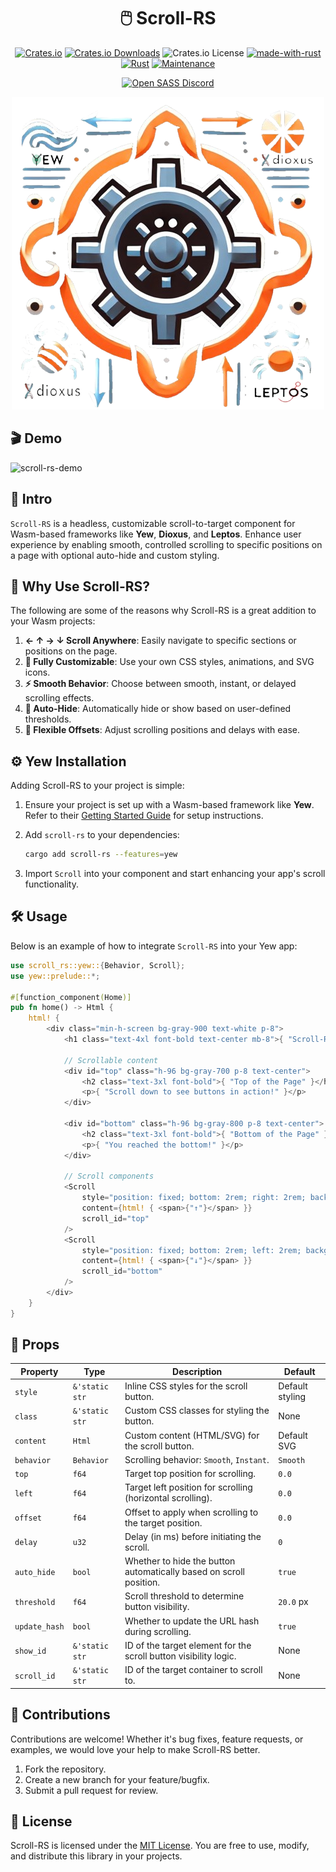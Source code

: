 <div align="center">

# 🖱️ Scroll-RS

[![Crates.io](https://img.shields.io/crates/v/scroll-rs)](https://crates.io/crates/scroll-rs)
[![Crates.io Downloads](https://img.shields.io/crates/d/scroll-rs)](https://crates.io/crates/scroll-rs)
![Crates.io License](https://img.shields.io/crates/l/input-rs)
[![made-with-rust](https://img.shields.io/badge/Made%20with-Rust-1f425f.svg?logo=rust&logoColor=white)](https://www.rust-lang.org/)
[![Rust](https://img.shields.io/badge/Rust-1.79%2B-blue.svg)](https://www.rust-lang.org)
[![Maintenance](https://img.shields.io/badge/Maintained%3F-yes-green.svg)](https://github.com/wiseaidev)

[![Open SASS Discord](https://dcbadge.limes.pink/api/server/b5JbvHW5nv)](https://discord.gg/b5JbvHW5nv)

![logo](./assets/logo.png)

</div>

## 🎬 Demo

![scroll-rs-demo](https://github.com/user-attachments/assets/cee5edb6-bf4f-4abd-8e4c-bc7cba3cd66c)

## 📜 Intro

`Scroll-RS` is a headless, customizable scroll-to-target component for Wasm-based frameworks like **Yew**, **Dioxus**, and **Leptos**. Enhance user experience by enabling smooth, controlled scrolling to specific positions on a page with optional auto-hide and custom styling.

## 🤔 Why Use Scroll-RS?

The following are some of the reasons why Scroll-RS is a great addition to your Wasm projects:

1. **← ↑ → ↓ Scroll Anywhere**: Easily navigate to specific sections or positions on the page.
1. **🎨 Fully Customizable**: Use your own CSS styles, animations, and SVG icons.
1. **⚡ Smooth Behavior**: Choose between smooth, instant, or delayed scrolling effects.
1. **👀 Auto-Hide**: Automatically hide or show based on user-defined thresholds.
1. **🔧 Flexible Offsets**: Adjust scrolling positions and delays with ease.

## ⚙️ Yew Installation

Adding Scroll-RS to your project is simple:

1. Ensure your project is set up with a Wasm-based framework like **Yew**. Refer to their [Getting Started Guide](https://yew.rs/docs/getting-started/introduction) for setup instructions.

1. Add `scroll-rs` to your dependencies:

   ```sh
   cargo add scroll-rs --features=yew
   ```

1. Import `Scroll` into your component and start enhancing your app's scroll functionality.

## 🛠️ Usage

Below is an example of how to integrate `Scroll-RS` into your Yew app:

```rust
use scroll_rs::yew::{Behavior, Scroll};
use yew::prelude::*;

#[function_component(Home)]
pub fn home() -> Html {
    html! {
        <div class="min-h-screen bg-gray-900 text-white p-8">
            <h1 class="text-4xl font-bold text-center mb-8">{ "Scroll-RS Demo" }</h1>
            
            // Scrollable content
            <div id="top" class="h-96 bg-gray-700 p-8 text-center">
                <h2 class="text-3xl font-bold">{ "Top of the Page" }</h2>
                <p>{ "Scroll down to see buttons in action!" }</p>
            </div>
            
            <div id="bottom" class="h-96 bg-gray-800 p-8 text-center">
                <h2 class="text-3xl font-bold">{ "Bottom of the Page" }</h2>
                <p>{ "You reached the bottom!" }</p>
            </div>

            // Scroll components
            <Scroll
                style="position: fixed; bottom: 2rem; right: 2rem; background: #10B981; padding: 1rem; border-radius: 50%;"
                content={html! { <span>{"↑"}</span> }}
                scroll_id="top"
            />
            <Scroll
                style="position: fixed; bottom: 2rem; left: 2rem; background: #F59E0B; padding: 1rem; border-radius: 50%;"
                content={html! { <span>{"↓"}</span> }}
                scroll_id="bottom"
            />
        </div>
    }
}
```

## 🔧 Props

| Property       | Type              | Description                                                        | Default           |
|----------------|-------------------|--------------------------------------------------------------------|-------------------|
| `style`        | `&'static str`    | Inline CSS styles for the scroll button.                          | Default styling   |
| `class`        | `&'static str`    | Custom CSS classes for styling the button.                        | None              |
| `content`      | `Html`            | Custom content (HTML/SVG) for the scroll button.                  | Default SVG       |
| `behavior`     | `Behavior`        | Scrolling behavior: `Smooth`, `Instant`.                          | `Smooth`          |
| `top`          | `f64`             | Target top position for scrolling.                                | `0.0`             |
| `left`         | `f64`             | Target left position for scrolling (horizontal scrolling).         | `0.0`             |
| `offset`       | `f64`             | Offset to apply when scrolling to the target position.            | `0.0`             |
| `delay`        | `u32`             | Delay (in ms) before initiating the scroll.                       | `0`               |
| `auto_hide`    | `bool`            | Whether to hide the button automatically based on scroll position.| `true`            |
| `threshold`    | `f64`             | Scroll threshold to determine button visibility.                  | `20.0` px         |
| `update_hash`  | `bool`            | Whether to update the URL hash during scrolling.                  | `true`            |
| `show_id`      | `&'static str`    | ID of the target element for the scroll button visibility logic.  | None              |
| `scroll_id`    | `&'static str`    | ID of the target container to scroll to.                          | None              |

## 🤝 Contributions

Contributions are welcome! Whether it's bug fixes, feature requests, or examples, we would love your help to make Scroll-RS better.

1. Fork the repository.
1. Create a new branch for your feature/bugfix.
1. Submit a pull request for review.

## 📜 License

Scroll-RS is licensed under the [MIT License](LICENSE). You are free to use, modify, and distribute this library in your projects.
